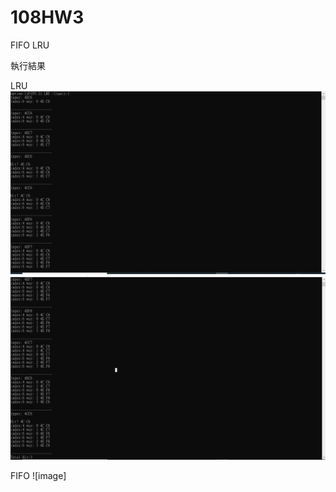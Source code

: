 # 108HW3
FIFO
LRU


執行結果

LRU
![image](https://github.com/lin10901/108HW3/blob/master/hw3fifo-1.png)
![image](https://github.com/lin10901/108HW3/blob/master/hw3fifo-2.png)

FIFO
![image]
